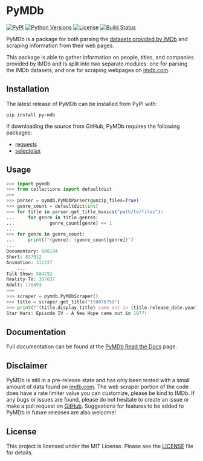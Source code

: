 # PyMDb
[![PyPI](https://img.shields.io/pypi/v/py-mdb.svg)](https://pypi.org/project/py-mdb/)
[![Python Versions](https://img.shields.io/pypi/pyversions/py-mdb.svg)](https://pypi.org/project/py-mdb/)
[![License](https://img.shields.io/pypi/l/py-mdb.svg)](https://github.com/zembrodt/pymdb/blob/master/LICENSE)
[![Build Status](https://travis-ci.com/zembrodt/pymdb.svg?branch=master)](https://travis-ci.com/zembrodt/pymdb)

PyMDb is a package for both parsing the [datasets provided by IMDb](https://datasets.imdbws.com/) and scraping information from their web pages.

This package is able to gather information on people, titles, and companies provided by IMDb and is split into two separate modules: one for parsing the IMDb datasets, and one for scraping webpages on [imdb.com](http://imdb.com/).

## Installation

The latest release of PyMDb can be installed from PyPI with:

```pip install py-mdb```

If downloading the source from GitHub, PyMDb requires the following packages:

- [requests](https://github.com/psf/requests)
- [selectolax](https://github.com/rushter/selectolax)

## Usage

```python
>>> import pymdb
>>> from collections import defaultdict
>>>
>>> parser = pymdb.PyMDbParser(gunzip_files=True)
>>> genre_count = defaultdict(int)
>>> for title in parser.get_title_basics("path/to/files"):
...     for genre in title.genres:
...             genre_count[genre] += 1
...
>>> for genre in genre_count:
...     print(f"{genre}: {genre_count[genre]}")
...
Documentary: 600184
Short: 837912
Animation: 312227
    ...
Talk-Show: 584252
Reality-TV: 307037
Adult: 178493
>>>
>>> scraper = pymdb.PyMDbScraper()
>>> title = scraper.get_title("tt0076759")
>>> print(f"{title.display_title} came out in {title.release_date.year}!")
Star Wars: Episode IV - A New Hope came out in 1977!
```  

## Documentation

Full documentation can be found at the [PyMDb Read the Docs](https://pymdb.readthedocs.io/) page.

## Disclaimer

PyMDb is still in a pre-release state and has only been tested with a small amount of data found on [imdb.com](http://imdb.com/).
The web scraper portion of the code does have a rate limiter value you can customize, please be kind to IMDb.
If any bugs or issues are found, please do not hesitate to create an issue or make a pull request on [GitHub](https://github.com/zembrodt/pymdb).
Suggestions for features to be added to PyMDb in future releases are also welcome!

## License

This project is licensed under the MIT License. Please see the [LICENSE](https://github.com/zembrodt/pymdb/blob/master/LICENSE) file for details.